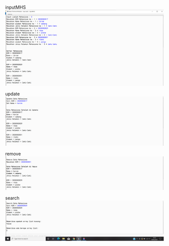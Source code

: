 inputMHS
[![N|Solid](https://github.com/rezaaulia552/reza-aulia29/blob/master/sc1%20input.png)](https://github.com/rezaaulia552/reza-aulia29/blob/master/sc1%20input.png)

update
[![N|Solid](https://github.com/rezaaulia552/reza-aulia29/blob/master/sc2%20update.png)](https://github.com/rezaaulia552/reza-aulia29/blob/master/sc2%20update.png)

remove
[![N|Solid](https://github.com/rezaaulia552/reza-aulia29/blob/master/sc3%20remove.png)](https://github.com/rezaaulia552/reza-aulia29/blob/master/sc3%20remove.png)

search
[![N|Solid](https://github.com/rezaaulia552/reza-aulia29/blob/master/sc4%20search.png)](https://github.com/rezaaulia552/reza-aulia29/blob/master/sc4%20search.png)